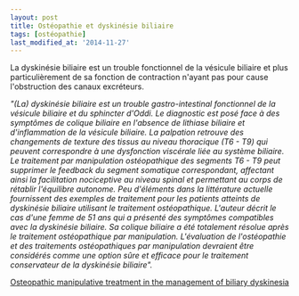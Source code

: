 ```yaml
---
layout: post
title: Ostéopathie et dyskinésie biliaire
tags: [ostéopathie]
last_modified_at: '2014-11-27'
---
```


La dyskinésie biliaire est un trouble fonctionnel de la vésicule biliaire et plus particulièrement de sa fonction de contraction
n'ayant pas pour cause l'obstruction des canaux excréteurs.

_"(La) dyskinésie biliaire est un trouble gastro-intestinal fonctionnel de la vésicule biliaire et du sphincter d'Oddi.
Le diagnostic est posé face à des symptômes de colique biliaire en l'absence de lithiase biliaire et d'inflammation de la vésicule biliaire.
La palpation retrouve des changements de texture des tissus au niveau thoracique (T6 - T9) qui peuvent correspondre
à une dysfonction viscérale liée au système biliaire.
Le traitement par manipulation ostéopathique des segments T6 - T9 peut supprimer le feedback du segment somatique correspondant,
affectant ainsi la facilitation nociceptive au niveau spinal et permettant au corps de rétablir l'équilibre autonome.
Peu d'éléments dans la littérature actuelle fournissent des exemples de traitement pour les patients atteints de dyskinésie biliaire
utilisant le traitement ostéopathique.
L'auteur décrit le cas d'une femme de 51 ans qui a présenté des symptômes compatibles avec la dyskinésie biliaire.
Sa colique biliaire a été totalement résolue après le traitement ostéopathique par manipulation.
L'évaluation de l'ostéopathie et des traitements ostéopathiques par manipulation devraient être considérés comme
une option sûre et efficace pour le traitement conservateur de la dyskinésie biliaire"._

[Osteopathic manipulative treatment in the management of biliary dyskinesia](http://www.ncbi.nlm.nih.gov/pubmed/24481806)
